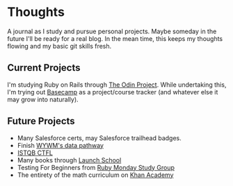 # Thoughts
A journal as I study and pursue personal projects. Maybe someday in the future I'll be ready for a real blog. In the mean time, this keeps my thoughts flowing and my basic git skills fresh.

## Current Projects
I'm studying Ruby on Rails through [The Odin Project](https://www.theodinproject.com/paths/full-stack-ruby-on-rails). While undertaking this, I'm trying out [Basecamp](https://basecamp.com/) as a project/course tracker (and whatever else it may grow into naturally). 

## Future Projects
- Many Salesforce certs, may Salesforce trailhead badges.
- Finish [WYWM's data pathway](https://withyouwithme.com/career-pathways/data-pathway/)
- [ISTQB CTFL](https://www.istqb.org/certifications/certified-tester-foundation-level-ctfl-v4-0/)
- Many books through [Launch School](https://launchschool.com/books)
- Testing For Beginners from [Ruby Monday Study Group](https://rubymonstas.org/)
- The entirety of the math curriculum on [Khan Academy](https://en.khanacademy.org/)